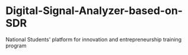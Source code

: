 # Digital-Signal-Analyzer-based-on-SDR
National Students' platform for innovation and entrepreneurship training program
